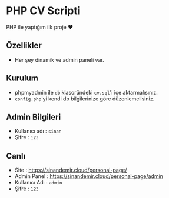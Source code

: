 # PHP CV Scripti

PHP ile yaptığım ilk proje ♥  
## Özellikler
- Her şey dinamik ve admin paneli var.
## Kurulum

- phpmyadmin ile `db` klasoründeki `cv.sql`'i içe aktarmalısınız.
- `config.php`'yi kendi db bilgilerinize göre düzenlemelisiniz.
## Admin Bilgileri
- Kullanıcı adı : `sinan`
- Şifre : `123`
## Canlı
- Site          : https://sinandemir.cloud/personal-page/
- Admin Panel   : https://sinandemir.cloud/personal-page/admin
- Kullanıcı Adı : `admin`
- Şifre         : `123`

